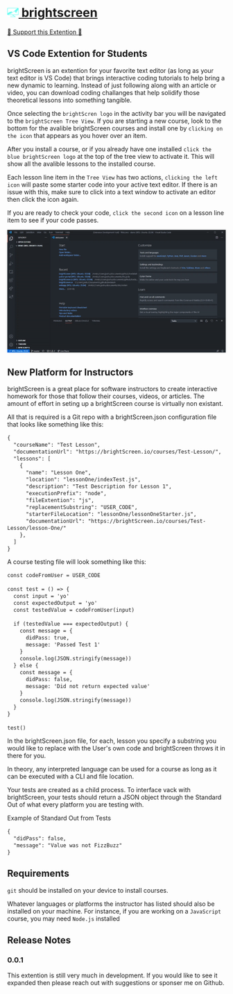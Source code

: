 # <a href="https://brightScreen.io"> <img alt="brightScreen" src="./src/media/logoBlue.png" width="26px" /> brightscreen </a>

[💙 Support this Extention 💙](https://github.com/sponsors/joshuashoemaker/)


## VS Code Extention for Students

brightScreen is an extention for your favorite text editor (as long as your text editor is VS Code) that brings interactive coding tutorials to help bring a new dynamic to learning. Instead of just following along with an article or video, you can download coding challanges that help solidify those theoretical lessons into something tangible.

Once selecting the `brightScren logo` in the activity bar you will be navigated to the `brightScreen Tree View`. If you are starting a new course, look to the bottom for the avalible brightScreen courses and install one by `clicking on the icon` that appears as you hover over an item.

After you install a course, or if you already have one installed `click the blue brightScreen logo` at the top of the tree view to activate it. This will show all the avalible lessons to the installed course.

Each lesson line item in the `Tree View` has two actions, `clicking the left icon` will paste some starter code into your active text editor. If there is an issue with this, make sure to click into a text window to activate an editor then click the icon again.

If you are ready to check your code, `click the second icon` on a lesson line item to see if your code passes.

![User Demo](./readmeMedia/brightScreenUserDemo.gif)

## New Platform for Instructors

brightScreen is a great place for software instructors to create interactive homework for those that follow their courses, videos, or articles. The amount of effort in seting up a brightScreen course is virtually non existant.

All that is required is a Git repo with a brightScreen.json configuration file that looks like something like this:

    {
      "courseName": "Test Lesson",
      "documentationUrl": "https://brightScreen.io/courses/Test-Lesson/",
      "lessons": [
        {
          "name": "Lesson One",
          "location": "lessonOne/indexTest.js",
          "description": "Test Description for Lesson 1",
          "executionPrefix": "node",
          "fileExtention": "js",
          "replacementSubstring": "USER_CODE",
          "starterFileLocation": "lessonOne/lessonOneStarter.js",
          "documentationUrl": "https://brightScreen.io/courses/Test-Lesson/lesson-One/"
        },
      ]
    }

A course testing file will look something like this:

    const codeFromUser = USER_CODE

    const test = () => {
      const input = 'yo'
      const expectedOutput = 'yo'
      const testedValue = codeFromUser(input)

      if (testedValue === expectedOutput) {
        const message = {
          didPass: true,
          message: 'Passed Test 1'
        }
        console.log(JSON.stringify(message))
      } else {
        const message = {
          didPass: false,
          message: 'Did not return expected value'
        }
        console.log(JSON.stringify(message))
      }
    }

    test()

In the brightScreen.json file, for each, lesson you specify a substring you would like to replace with the User's own code and brightScreen throws it in there for you.

In theory, any interpreted language can be used for a course as long as it can be executed with a CLI and file location.

Your tests are created as a child process. To interface vack with brightScreen, your tests should return a JSON object through the Standard Out of what every platform you are testing with.

Example of Standard Out from Tests

    {
      "didPass": false,
      "message": "Value was not FizzBuzz"
    }


## Requirements

`git` should be installed on your device to install courses.

Whatever languages or platforms the instructor has listed should also be installed on your machine. For instance, if you are working on a `JavaScript` course, you may need `Node.js` installed

## Release Notes

### 0.0.1

This extention is still very much in development. If you would like to see it expanded then please reach out with suggestions or sponser me on Github.

